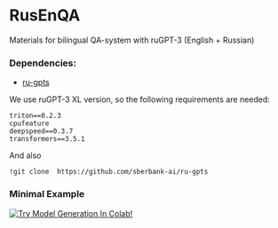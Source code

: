 # RusEnQA
Materials for bilingual QA-system with ruGPT-3 (English + Russian)


### Dependencies:

 - [ru-gpts](https://github.com/sberbank-ai/ru-gpts)

We use ruGPT-3 XL version, so the following requirements are needed:
```
triton==0.2.3
cpufeature
deepspeed==0.3.7
transformers==3.5.1
```
And also
```
!git clone  https://github.com/sberbank-ai/ru-gpts
```

### Minimal Example
[![Try Model Generation In Colab!](https://colab.research.google.com/assets/colab-badge.svg)](https://colab.research.google.com/drive/1T5xZ7BT9tlrzOZx03TNU_WXujyBFuurn?usp=sharing)
